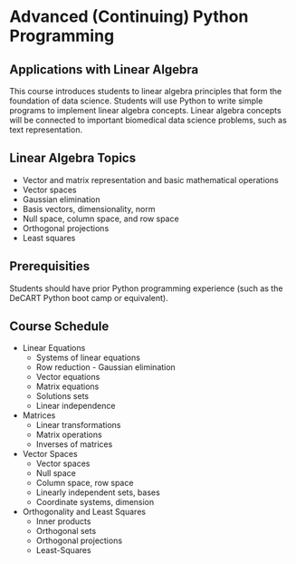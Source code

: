 # Advanced (Continuing) Python Programming
## Applications with Linear Algebra

This course introduces students to linear algebra principles that form the
foundation of data science. Students will use Python to write simple programs
to implement linear algebra concepts. Linear algebra concepts will be connected
to important biomedical data science problems, such as text representation.

## Linear Algebra Topics

* Vector and matrix representation and basic mathematical operations
* Vector spaces
* Gaussian elimination
* Basis vectors, dimensionality, norm
* Null space, column space, and row space
* Orthogonal projections
* Least squares


## Prerequisities

Students should have prior Python programming experience (such as the
DeCART Python boot camp or equivalent).

## Course Schedule

* Linear Equations
  * Systems of linear equations
  * Row reduction - Gaussian elimination
  * Vector equations
  * Matrix equations
  * Solutions sets
  * Linear independence
* Matrices
  * Linear transformations
  * Matrix operations
  * Inverses of matrices
* Vector Spaces
  * Vector spaces
  * Null space
  * Column space, row space
  * Linearly independent sets, bases
  * Coordinate systems, dimension
* Orthogonality and Least Squares
  * Inner products
  * Orthogonal sets
  * Orthogonal projections
  * Least-Squares
